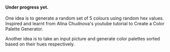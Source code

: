#### Under progress yet. 

One idea is to generate a random set of 5 colours using random hex values. Inspired and learnt from Alina Chudnova's youtube tutorial to Create a Color Palette Generator.


Another idea is to take an input picture and generate color palettes sorted based on their hues respectively. 

